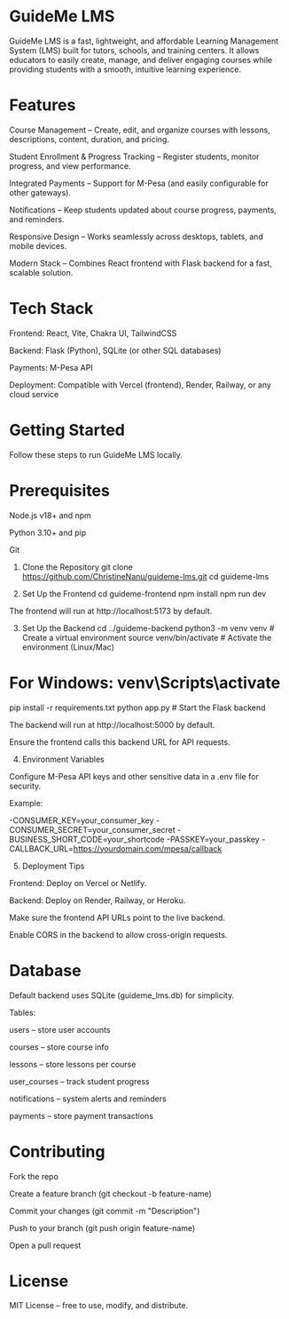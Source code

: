 # GuideMe LMS

GuideMe LMS is a fast, lightweight, and affordable Learning Management System (LMS) built for tutors, schools, and training centers. It allows educators to easily create, manage, and deliver engaging courses while providing students with a smooth, intuitive learning experience.

# Features
Course Management – Create, edit, and organize courses with lessons, descriptions, content, duration, and pricing.

Student Enrollment & Progress Tracking – Register students, monitor progress, and view performance.

Integrated Payments – Support for M-Pesa (and easily configurable for other gateways).

Notifications – Keep students updated about course progress, payments, and reminders.

Responsive Design – Works seamlessly across desktops, tablets, and mobile devices.

Modern Stack – Combines React frontend with Flask backend for a fast, scalable solution.

# Tech Stack

Frontend: React, Vite, Chakra UI, TailwindCSS

Backend: Flask (Python), SQLite (or other SQL databases)

Payments: M-Pesa API

Deployment: Compatible with Vercel (frontend), Render, Railway, or any cloud service

# Getting Started

Follow these steps to run GuideMe LMS locally.

# Prerequisites

Node.js v18+ and npm

Python 3.10+ and pip

Git

1. Clone the Repository
git clone https://github.com/ChristineNanu/guideme-lms.git
cd guideme-lms

2. Set Up the Frontend
cd guideme-frontend
npm install
npm run dev

The frontend will run at http://localhost:5173 by default.

3. Set Up the Backend
cd ../guideme-backend
python3 -m venv venv          # Create a virtual environment
source venv/bin/activate      # Activate the environment (Linux/Mac)
# For Windows: venv\Scripts\activate
pip install -r requirements.txt
python app.py                 # Start the Flask backend


The backend will run at http://localhost:5000 by default.

Ensure the frontend calls this backend URL for API requests.

4. Environment Variables

Configure M-Pesa API keys and other sensitive data in a .env file for security.

Example:

-CONSUMER_KEY=your_consumer_key
-CONSUMER_SECRET=your_consumer_secret
-BUSINESS_SHORT_CODE=your_shortcode
-PASSKEY=your_passkey
-CALLBACK_URL=https://yourdomain.com/mpesa/callback

5. Deployment Tips

Frontend: Deploy on Vercel or Netlify.

Backend: Deploy on Render, Railway, or Heroku.

Make sure the frontend API URLs point to the live backend.

Enable CORS in the backend to allow cross-origin requests.

# Database

Default backend uses SQLite (guideme_lms.db) for simplicity.

Tables:

users – store user accounts

courses – store course info

lessons – store lessons per course

user_courses – track student progress

notifications – system alerts and reminders

payments – store payment transactions

# Contributing

Fork the repo

Create a feature branch (git checkout -b feature-name)

Commit your changes (git commit -m "Description")

Push to your branch (git push origin feature-name)

Open a pull request

# License

MIT License – free to use, modify, and distribute.
